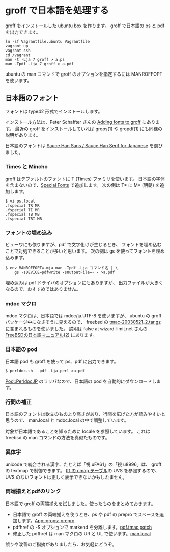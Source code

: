 # groff で日本語を処理する

groff をインストールした ubuntu box を作ります。
groff で日本語の ps と pdf を出力できます。

```
ln -sf Vagrantfile.ubuntu Vagrantfile
vagrant up
vagrant ssh
cd /vagrant
man -t -Lja 7 groff > a.ps
man -Tpdf -Lja 7 groff > a.pdf
```

ubuntu の man コマンドで groff のオプションを指定するには MANROFFOPT を使います。

## 日本語のフォント

フォントは type42 形式でインストールします。

インストール方法は、Peter Schaffter さんの [Adding fonts to groff][] にあります。
最近の groff をインストールしていれば grops(1) や gropdf(1) にも同様の説明があります。

日本語のフォントは [Sauce Han Sans / Sauce Han Serif for Japanese][] を選びました。

[Adding fonts to groff]: http://www.schaffter.ca/mom/momdoc/appendices.html#fonts
[Sauce Han Sans / Sauce Han Serif for Japanese]: https://github.com/3846masa/sauce-han-fonts

### Times と Mincho

groff はデフォルトのフォントに T (Times) ファミリを使います。
日本語の字体を含まないので、[Special Fonts][] で追加します。
次の例は T* に M* (明朝) を追加します。

```
$ vi ps.local
.fspecial TR MR
.fspecial TI MR
.fspecial TB MB
.fspecial TBI MB
```

[Special Fonts]: https://www.gnu.org/software/groff/manual/html_node/Special-Fonts.html


### フォントの埋め込み

ビューワにも依りますが、pdf で文字化けが生じるとき、
フォントを埋め込むことで対処できることが多いと思います。
次の例は gs を使ってフォントを埋め込みます。

```
$ env MANROFFOPT=-mja man -Tpdf -Lja コマンド名 | \
    gs -sDEVICE=pdfwrite -sOutputFile=- - >a.pdf
```

埋め込みは pdf ドライバのオプションにもありますが、
出力ファイルが大きくなるので、おすすめではありません。

### mdoc マクロ

mdoc マクロは、日本語では mdoc/ja.UTF-8 を使いますが、
ubuntu の groff パッケージ中になさそうに見えるので、
freebsd の [tmac-20030521_2.tar.gz][] に含まれるものを使いました。
説明は false at wizard-limit.net さんの [FreeBSDの日本語マニュアル(2)][] にあります。

[tmac-20030521_2.tar.gz]: http://distcache.FreeBSD.org/local-distfiles/hrs/tmac-20030521_2.tar.gz
[FreeBSDの日本語マニュアル(2)]: https://qiita.com/false-git@github/items/d1eb2f680801a1a75edb

### 日本語の pod

日本語 pod も groff を使って ps、pdf に出力できます。

```
$ perldoc.sh --pdf -Lja perl >a.pdf
```

[Pod::PerldocJP][] のラッパなので、日本語の pod を自動的にダウンロードします。

[Pod::PerldocJP]: https://metacpan.org/pod/distribution/Pod-PerldocJp/perldocjp


### 行間の補正

日本語のフォントは欧文のものより高さがあり、行間を広げた方が読みやすいと思うので、
man.local と mdoc.local の中で調整しています。

対象が日本語であることを知るために locale を参照しています。
これは freebsd の man コマンドの方法を真似たものです。


### 異体字

unicode で統合される漢字、たとえば「視 uFA61」の「視 u8996」は、
groff の textmap で制御できます。
[ttf の cmap テーブル][]の UVS を参照するので、
UVS のないフォントは正しく表示できないかもしれません。

[ttf の cmap テーブル]: https://docs.microsoft.com/en-us/typography/opentype/spec/cmap
[Font::TTF]: https://metacpan.org/pod/Font::TTF


### 両端揃えとpdfのリンク

日本語で groff の両端揃えを試しました。使ったものをまとめておきます。

* 日本語で groff の両端揃えを使うとき、ps や pdf の prepro でスペースを追加します。[App::grops::prepro][]
* pdfhref の -S オプションで markend を分離します。[pdf.tmac.patch][]
* 修正した pdfhref は man マクロの UR と UL で使います。[man.local][]

[App::grops::prepro]: https://github.com/obuk/App-grops-prepro
[pdf.tmac.patch]: https://github.com/obuk/use-groff/blob/master/files/pdf.tmac.patch
[man.local]: https://github.com/obuk/use-groff/blob/master/files/man.local


誤りや改善のご指摘がありましたら、お気軽にどうぞ。
